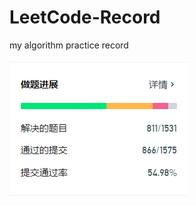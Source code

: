 # LeetCode-Record
my algorithm practice record

![](https://raw.githubusercontent.com/FrancsXiang/myImgBed/master/img/1.PNG)
